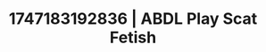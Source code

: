 ---
categories:
- Fantasy lover
- Double penetration
- Erotic tension build
- Neon-lit seduction
- Public flashing
image: /assets/images/1747183192836.jpg
layout: post
seo:
  description: Featured content with high-quality Scat Fetish, ABDL Play. HD images
    available.
  keywords: Scat Fetish, ABDL Play
  og_image: /assets/images/1747183192836.jpg
  schema_type: VisualArtwork
tags:
- ABDL Play
- Scat Fetish
- '#1747183192836'
title: 1747183192836 | ABDL Play Scat Fetish
---